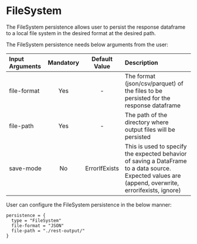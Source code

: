 # FileSystem

The FileSystem persistence allows user to persist the response dataframe to a local file system in the desired format at 
the desired path.

The FileSystem persistence needs below arguments from the user:

| Input Arguments | Mandatory | Default Value | Description                                                                                                                                               |
|:----------------|:---------:|:-------------:|:----------------------------------------------------------------------------------------------------------------------------------------------------------|
| file-format     |    Yes    |       -       | The format (json/csv/parquet) of the files to be persisted for the response dataframe                                                                     |
| file-path       |    Yes    |       -       | The path of the directory where output files will be persisted                                                                                            |
| save-mode       |    No     | ErrorIfExists | This is used to specify the expected behavior of saving a DataFrame to a data source.<br/> Expected values are (append, overwrite, errorifexists, ignore) |


User can configure the FileSystem persistence in the below manner:

```hocon
persistence = {
  type = "FileSystem"
  file-format = "JSON"
  file-path = "./rest-output/"
}
```
